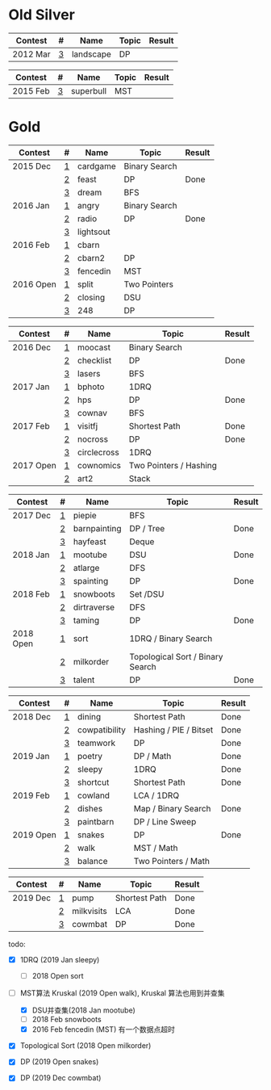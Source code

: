 # Old Silver

| Contest   | #                                                              | Name          | Topic                            | Result |
| --------- | -------------------------------------------------------------- | ------------- | -------------------------------- | ------ |
| 2012 Mar  | [3](http://www.usaco.org/index.php?page=viewproblem2&cpid=126) | landscape     | DP                               |    |

| Contest   | #                                                              | Name          | Topic                            | Result |
| --------- | -------------------------------------------------------------- | ------------- | -------------------------------- | ------ |
| 2015 Feb  | [3](http://www.usaco.org/index.php?page=viewproblem2&cpid=531) | superbull     | MST                              |    |

# Gold

| Contest   | #                                                              | Name          | Topic                            | Result |
| --------- | -------------------------------------------------------------- | ------------- | -------------------------------- | ------ |
| 2015 Dec  | [1](http://www.usaco.org/index.php?page=viewproblem2&cpid=573) | cardgame      | Binary Search                    |    |
|           | [2](http://www.usaco.org/index.php?page=viewproblem2&cpid=574) | feast         | DP                               |Done    |
|           | [3](http://www.usaco.org/index.php?page=viewproblem2&cpid=575) | dream         | BFS                              |    |
| 2016 Jan  | [1](http://www.usaco.org/index.php?page=viewproblem2&cpid=597) | angry         | Binary Search                    |    |
|           | [2](http://www.usaco.org/index.php?page=viewproblem2&cpid=598) | radio         | DP                               |Done    |
|           | [3](http://www.usaco.org/index.php?page=viewproblem2&cpid=599) | lightsout     |                                  |    |
| 2016 Feb  | [1](http://www.usaco.org/index.php?page=viewproblem2&cpid=621) | cbarn         |                                  |    |
|           | [2](http://www.usaco.org/index.php?page=viewproblem2&cpid=622) | cbarn2        | DP                               |    |
|           | [3](http://www.usaco.org/index.php?page=viewproblem2&cpid=623) | fencedin      | MST                              |    |
| 2016 Open | [1](http://www.usaco.org/index.php?page=viewproblem2&cpid=645) | split         | Two Pointers                     |    |
|           | [2](http://www.usaco.org/index.php?page=viewproblem2&cpid=646) | closing       | DSU                              |    |
|           | [3](http://www.usaco.org/index.php?page=viewproblem2&cpid=647) | 248           | DP                               |    |

| Contest   | #                                                              | Name          | Topic                            | Result |
| --------- | -------------------------------------------------------------- | ------------- | -------------------------------- | ------ |
| 2016 Dec  | [1](http://www.usaco.org/index.php?page=viewproblem2&cpid=669) | moocast       | Binary Search                    |    |
|           | [2](http://www.usaco.org/index.php?page=viewproblem2&cpid=670) | checklist     | DP                               |Done    |
|           | [3](http://www.usaco.org/index.php?page=viewproblem2&cpid=671) | lasers        | BFS                              |    |
| 2017 Jan  | [1](http://www.usaco.org/index.php?page=viewproblem2&cpid=693) | bphoto        | 1DRQ                             |    |
|           | [2](http://www.usaco.org/index.php?page=viewproblem2&cpid=694) | hps           | DP                               |Done    |
|           | [3](http://www.usaco.org/index.php?page=viewproblem2&cpid=695) | cownav        | BFS                              |    |
| 2017 Feb  | [1](http://www.usaco.org/index.php?page=viewproblem2&cpid=717) | visitfj       | Shortest Path                    |Done    |
|           | [2](http://www.usaco.org/index.php?page=viewproblem2&cpid=718) | nocross       | DP                               |Done    |
|           | [3](http://www.usaco.org/index.php?page=viewproblem2&cpid=719) | circlecross   | 1DRQ                             |    |
| 2017 Open | [1](http://www.usaco.org/index.php?page=viewproblem2&cpid=741) | cownomics     | Two Pointers / Hashing           |    |
|           | [2](http://www.usaco.org/index.php?page=viewproblem2&cpid=743) | art2          | Stack                            |    |

| Contest   | #                                                              | Name          | Topic                            | Result |
| --------- | -------------------------------------------------------------- | ------------- | -------------------------------- | ------ |
| 2017 Dec  | [1](http://www.usaco.org/index.php?page=viewproblem2&cpid=765) | piepie        | BFS                              |    |
|           | [2](http://www.usaco.org/index.php?page=viewproblem2&cpid=766) | barnpainting  | DP / Tree                        |Done    |
|           | [3](http://www.usaco.org/index.php?page=viewproblem2&cpid=767) | hayfeast      | Deque                            |    |
| 2018 Jan  | [1](http://www.usaco.org/index.php?page=viewproblem2&cpid=789) | mootube       | DSU                              |Done    |
|           | [2](http://www.usaco.org/index.php?page=viewproblem2&cpid=790) | atlarge       | DFS                              |    |
|           | [3](http://www.usaco.org/index.php?page=viewproblem2&cpid=791) | spainting     | DP                               |Done    |
| 2018 Feb  | [1](http://www.usaco.org/index.php?page=viewproblem&cpid=801)  | snowboots     | Set /DSU                              |    |
|           | [2](http://www.usaco.org/index.php?page=viewproblem&cpid=802)  | dirtraverse   | DFS                              |    |
|           | [3](http://www.usaco.org/index.php?page=viewproblem2&cpid=815) | taming        | DP                               |Done    |
| 2018 Open | [1](http://www.usaco.org/index.php?page=viewproblem2&cpid=837) | sort          | 1DRQ / Binary Search             |    |
|           | [2](http://www.usaco.org/index.php?page=viewproblem2&cpid=838) | milkorder     | Topological Sort / Binary Search |    |
|           | [3](http://www.usaco.org/index.php?page=viewproblem2&cpid=839) | talent        | DP                               |Done    |

| Contest   | #                                                              | Name          | Topic                            | Result |
| --------- | -------------------------------------------------------------- | ------------- | -------------------------------- | ------ |
| 2018 Dec  | [1](http://www.usaco.org/index.php?page=viewproblem2&cpid=861) | dining        | Shortest Path                    |Done    |
|           | [2](http://www.usaco.org/index.php?page=viewproblem2&cpid=862) | cowpatibility | Hashing / PIE / Bitset           |Done    |
|           | [3](http://www.usaco.org/index.php?page=viewproblem2&cpid=863) | teamwork      | DP                               |Done    |
| 2019 Jan  | [1](http://www.usaco.org/index.php?page=viewproblem2&cpid=897) | poetry        | DP / Math                        |Done    |
|           | [2](http://www.usaco.org/index.php?page=viewproblem2&cpid=898) | sleepy        | 1DRQ                             |Done        |
|           | [3](http://www.usaco.org/index.php?page=viewproblem2&cpid=899) | shortcut      | Shortest Path                    |Done    |
| 2019 Feb  | [1](http://www.usaco.org/index.php?page=viewproblem2&cpid=921) | cowland       | LCA / 1DRQ                       |    |
|           | [2](http://www.usaco.org/index.php?page=viewproblem2&cpid=922) | dishes        | Map / Binary Search              |Done    |
|           | [3](http://www.usaco.org/index.php?page=viewproblem2&cpid=923) | paintbarn     | DP / Line Sweep                  |    |
| 2019 Open | [1](http://www.usaco.org/index.php?page=viewproblem2&cpid=945) | snakes        | DP                               |Done    |
|           | [2](http://www.usaco.org/index.php?page=viewproblem2&cpid=946) | walk          | MST / Math                       |    |
|           | [3](http://www.usaco.org/index.php?page=viewproblem2&cpid=947) | balance       | Two Pointers / Math              |    |

| Contest   | #                                                              | Name          | Topic                            | Result |
| --------- | -------------------------------------------------------------- | ------------- | -------------------------------- | ------ |
| 2019 Dec  | [1](http://www.usaco.org/index.php?page=viewproblem2&cpid=969) | pump          | Shortest Path                    |Done    |
|           | [2](http://www.usaco.org/index.php?page=viewproblem2&cpid=970) | milkvisits    | LCA                              |Done        |
|           | [3](http://www.usaco.org/index.php?page=viewproblem2&cpid=971) | cowmbat       | DP                               |Done    |

todo:
- [x] 1DRQ  (2019 Jan sleepy) 
    - [ ] 2018 Open sort
- [ ] MST算法 Kruskal (2019 Open walk), Kruskal 算法也用到并查集
    - [x] DSU并查集(2018 Jan mootube)
    - [ ] 2018 Feb snowboots
    - [x] 2016 Feb fencedin (MST) 有一个数据点超时
- [x] Topological Sort (2018 Open milkorder)
- [x] DP (2019 Open snakes)
- [x] DP (2019 Dec cowmbat)

